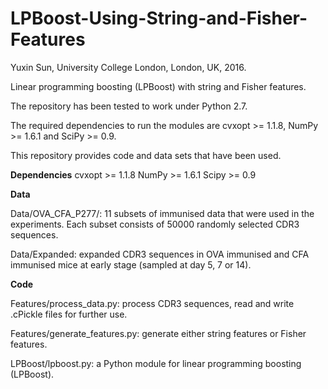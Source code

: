 # LPBoost-Using-String-and-Fisher-Features

Yuxin Sun, University College London, London, UK, 2016.

Linear programming boosting (LPBoost) with string and Fisher features.

The repository has been tested to work under Python 2.7.

The required dependencies to run the modules are cvxopt >= 1.1.8, NumPy >= 1.6.1 and SciPy >= 0.9.

This repository provides code and data sets that have been used.

**Dependencies**
cvxopt >= 1.1.8
NumPy >= 1.6.1
Scipy >= 0.9

**Data**

Data/OVA_CFA_P277/: 11 subsets of immunised data that were used in the experiments. Each subset consists of 50000 randomly selected CDR3 sequences.

Data/Expanded: expanded CDR3 sequences in OVA immunised and CFA immunised mice at early stage (sampled at day 5, 7 or 14).

**Code**

Features/process_data.py: process CDR3 sequences, read and write .cPickle files for further use.

Features/generate_features.py: generate either string features or Fisher features.

LPBoost/lpboost.py: a Python module for linear programming boosting (LPBoost).
